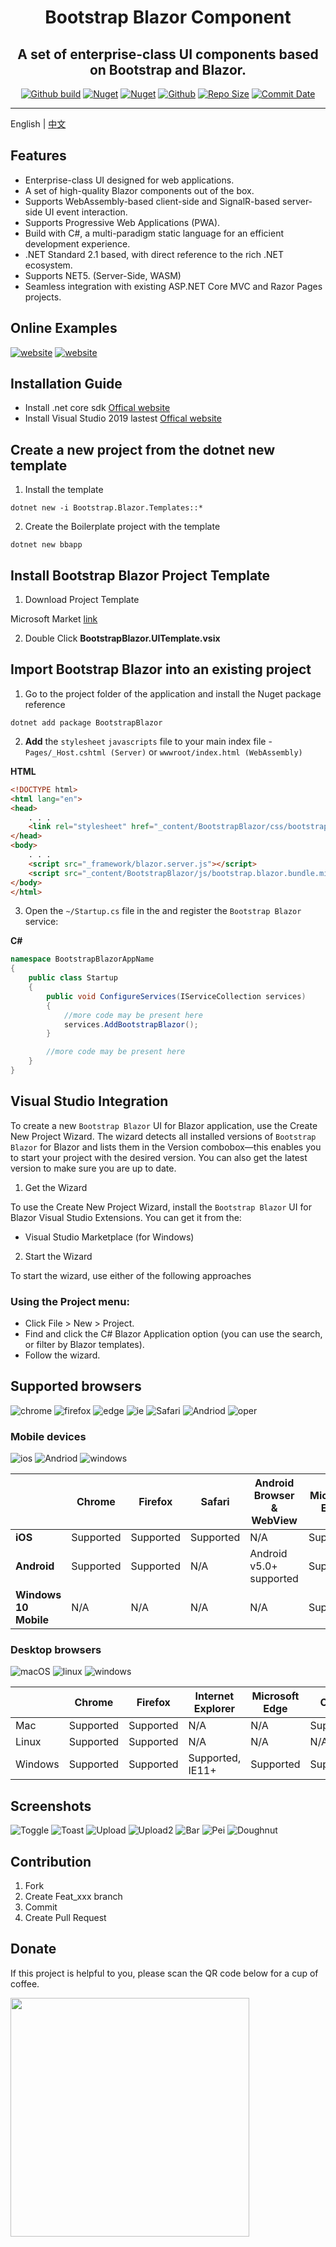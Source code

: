 <h1 align="center">Bootstrap Blazor Component</h1>

<div align="center">
<h2>A set of enterprise-class UI components based on Bootstrap and Blazor.</h2>


[![Github build](https://img.shields.io/github/workflow/status/ArgoZhang/BootstrapBlazor/Package%20to%20Nuget/main?label=main&logo=github&logoColor=green)](https://github.com/ArgoZhang/BootstrapAdmin/actions?query=workflow%3A%22Auto+Build+CI%22+branch%3Amaster)
[![Nuget](https://img.shields.io/nuget/v/BootstrapBlazor.svg?color=red&logo=nuget&logoColor=green)](https://www.nuget.org/packages/BootstrapBlazor/)
[![Nuget](https://img.shields.io/nuget/dt/BootstrapBlazor.svg?logo=nuget&logoColor=green)](https://www.nuget.org/packages/BootstrapBlazor/)
[![Github](https://img.shields.io/github/license/argozhang/bootstrapblazor.svg?logo=git&logoColor=red)](https://github.com/ArgoZhang/BootstrapBlazor/blob/main/LICENSE)
[![Repo Size](https://img.shields.io/github/repo-size/ArgoZhang/BootstrapBlazor.svg?logo=github&logoColor=green&label=repo)](https://github.com/ArgoZhang/BootstrapBlazor)
[![Commit Date](https://img.shields.io/github/last-commit/ArgoZhang/BootstrapBlazor/main.svg?logo=github&logoColor=green&label=commit)](https://github.com/ArgoZhang/BootstrapBlazor)

</div>

---

English | <a href="README.zh-CN.md">中文</a>

## Features
- Enterprise-class UI designed for web applications.
- A set of high-quality Blazor components out of the box.
- Supports WebAssembly-based client-side and SignalR-based server-side UI event interaction.
- Supports Progressive Web Applications (PWA).
- Build with C#, a multi-paradigm static language for an efficient development experience.
- .NET Standard 2.1 based, with direct reference to the rich .NET ecosystem.
- Supports NET5. (Server-Side, WASM)
- Seamless integration with existing ASP.NET Core MVC and Razor Pages projects.

## Online Examples
[![website](https://img.shields.io/badge/China-https://www.blazor.zone-success.svg?color=red&logo=buzzfeed&logoColor=red)](https://www.blazor.zone)
[![website](https://img.shields.io/badge/Github-https://argozhang.github.io-success.svg?logo=buzzfeed&logoColor=green)](https://argozhang.github.io)

## Installation Guide

- Install .net core sdk [Offical website](https://dotnet.microsoft.com/download)
- Install Visual Studio 2019 lastest [Offical website](https://visualstudio.microsoft.com/vs/getting-started/)

## Create a new project from the dotnet new template

1. Install the template

`dotnet new -i Bootstrap.Blazor.Templates::*`

2. Create the Boilerplate project with the template

`dotnet new bbapp`

## Install Bootstrap Blazor Project Template

1. Download Project Template

Microsoft Market [link](https://marketplace.visualstudio.com/items?itemName=Longbow.BootstrapBlazorUITemplate)

2. Double Click **BootstrapBlazor.UITemplate.vsix**

## Import Bootstrap Blazor into an existing project

1. Go to the project folder of the application and install the Nuget package reference

`dotnet add package BootstrapBlazor`

2.  **Add** the `stylesheet` `javascripts` file to your main index file - `Pages/_Host.cshtml (Server)` or `wwwroot/index.html (WebAssembly)`

 **HTML**

```HTML
<!DOCTYPE html>
<html lang="en">
<head>
    . . .
    <link rel="stylesheet" href="_content/BootstrapBlazor/css/bootstrap.blazor.bundle.min.css">
</head>
<body>
    . . .
    <script src="_framework/blazor.server.js"></script>
    <script src="_content/BootstrapBlazor/js/bootstrap.blazor.bundle.min.js"></script>
</body>
</html>
```

3. Open the `~/Startup.cs` file in the and register the `Bootstrap Blazor` service:

 **C#**

```csharp
namespace BootstrapBlazorAppName
{
    public class Startup
    {
        public void ConfigureServices(IServiceCollection services)
        {
            //more code may be present here
            services.AddBootstrapBlazor();
        }

        //more code may be present here
    }
}
```

## Visual Studio Integration

To create a new `Bootstrap Blazor` UI for Blazor application, use the Create New Project Wizard. The wizard detects all installed versions of `Bootstrap Blazor` for Blazor and lists them in the Version combobox—this enables you to start your project with the desired version. You can also get the latest version to make sure you are up to date.

1. Get the Wizard

To use the Create New Project Wizard, install the `Bootstrap Blazor` UI for Blazor Visual Studio Extensions. You can get it from the:

- Visual Studio Marketplace (for Windows)

2. Start the Wizard

To start the wizard, use either of the following approaches

### Using the Project menu:

- Click File > New > Project.
- Find and click the C# Blazor Application option (you can use the search, or filter by Blazor templates).
- Follow the wizard.

## Supported browsers

![chrome](https://img.shields.io/badge/chrome->%3D57-success.svg?logo=google%20chrome&logoColor=red)
![firefox](https://img.shields.io/badge/firefox->522-success.svg?logo=mozilla%20firefox&logoColor=red)
![edge](https://img.shields.io/badge/edge->%3D16-success.svg?logo=microsoft%20edge&logoColor=blue)
![ie](https://img.shields.io/badge/ie->%3D11-success.svg?logo=internet%20explorer&logoColor=blue)
![Safari](https://img.shields.io/badge/safari->%3D14-success.svg?logo=safari&logoColor=blue)
![Andriod](https://img.shields.io/badge/andriod->%3D4.4-success.svg?logo=android)
![oper](https://img.shields.io/badge/opera->%3D4.4-success.svg?logo=opera&logoColor=red)

### Mobile devices

![ios](https://img.shields.io/badge/ios-supported-success.svg?logo=apple&logoColor=white)
![Andriod](https://img.shields.io/badge/andriod-suported-success.svg?logo=android)
![windows](https://img.shields.io/badge/windows-suported-success.svg?logo=windows&logoColor=blue)

|                        |  **Chrome**  |  **Firefox**  |  **Safari**  |  **Android Browser & WebView**  |  **Microsoft Edge**  |
| -------                | ---------    | ---------     | ------       | -------------------------       | --------------       |
|  **iOS**               | Supported    | Supported     | Supported    | N/A                             | Supported            |
|  **Android**           | Supported    | Supported     | N/A          | Android v5.0+ supported         | Supported            |
|  **Windows 10 Mobile** | N/A          | N/A           | N/A          | N/A                             | Supported            |

### Desktop browsers

![macOS](https://img.shields.io/badge/macOS-supported-success.svg?logo=apple&logoColor=white)
![linux](https://img.shields.io/badge/linux-suported-success.svg?logo=linux&logoColor=white)
![windows](https://img.shields.io/badge/windows-suported-success.svg?logo=windows)

|         | Chrome    | Firefox   | Internet Explorer | Microsoft Edge | Opera     | Safari        |
| ------- | --------- | --------- | ----------------- | -------------- | --------- | ------------- |
| Mac     | Supported | Supported | N/A               | N/A            | Supported | Supported     |
| Linux   | Supported | Supported | N/A               | N/A            | N/A       | N/A           |
| Windows | Supported | Supported | Supported, IE11+  | Supported      | Supported | Not supported |

## Screenshots

![Toggle](https://raw.githubusercontent.com/ArgoZhang/Images/master/BootstrapBlazor/Toggle.png "Toggle.png")
![Toast](https://raw.githubusercontent.com/ArgoZhang/Images/master/BootstrapBlazor/Toast.png "Toast.png")
![Upload](https://raw.githubusercontent.com/ArgoZhang/Images/master/BootstrapBlazor/Upload.png "Upload.png")
![Upload2](https://raw.githubusercontent.com/ArgoZhang/Images/master/BootstrapBlazor/Upload2.png "Upload2.png")
![Bar](https://raw.githubusercontent.com/ArgoZhang/Images/master/BootstrapBlazor/Bar.png "Bar.png")
![Pei](https://raw.githubusercontent.com/ArgoZhang/Images/master/BootstrapBlazor/Pie.png "Pei.png")
![Doughnut](https://raw.githubusercontent.com/ArgoZhang/Images/master/BootstrapBlazor/Doughnut.png "Doughnut.png")

## Contribution

1. Fork
2. Create Feat_xxx branch
3. Commit
4. Create Pull Request

## Donate

If this project is helpful to you, please scan the QR code below for a cup of coffee.

<img src="https://raw.githubusercontent.com/ArgoZhang/Images/master/Donate/BarCode%402x.png" width="382px;" />
